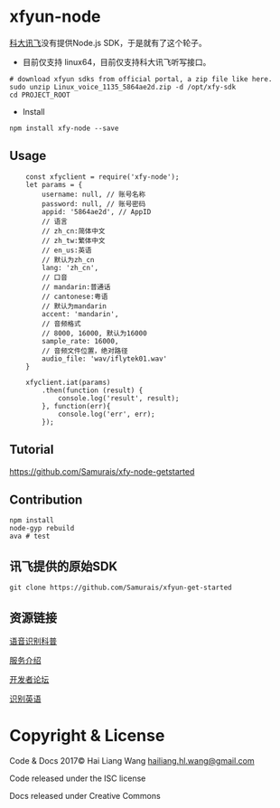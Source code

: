 # xfyun-node
[科大讯飞](http://www.xfyun.cn/)没有提供Node.js SDK，于是就有了这个轮子。
* 目前仅支持 linux64，目前仅支持科大讯飞听写接口。

```
# download xfyun sdks from official portal, a zip file like here.
sudo unzip Linux_voice_1135_5864ae2d.zip -d /opt/xfy-sdk
cd PROJECT_ROOT
```

* Install
```
npm install xfy-node --save
```

## Usage
```
    const xfyclient = require('xfy-node');
    let params = {
        username: null, // 账号名称
        password: null, // 账号密码 
        appid: '5864ae2d', // AppID
        // 语言
        // zh_cn:简体中文
        // zh_tw:繁体中文
        // en_us:英语
        // 默认为zh_cn
        lang: 'zh_cn', 
        // 口音
        // mandarin:普通话
        // cantonese:粤语
        // 默认为mandarin
        accent: 'mandarin',
        // 音频格式
        // 8000, 16000, 默认为16000
        sample_rate: 16000,
        // 音频文件位置，绝对路径
        audio_file: 'wav/iflytek01.wav'
    }

    xfyclient.iat(params)
        .then(function (result) {
            console.log('result', result);
        }, function(err){
            console.log('err', err);
        });
```

## Tutorial
https://github.com/Samurais/xfy-node-getstarted

## Contribution
```
npm install
node-gyp rebuild
ava # test
```

## 讯飞提供的原始SDK
```
git clone https://github.com/Samurais/xfyun-get-started
```

## 资源链接
[语音识别科普](http://bbs.xfyun.cn/forum.php?mod=viewthread&tid=6911)

[服务介绍](http://www.xfyun.cn/doccenter/asr)

[开发者论坛](http://bbs.xfyun.cn/portal.php)

[识别英语](http://bbs.xfyun.cn/forum.php?mod=viewthread&tid=22602&extra=page%3D1)

# Copyright & License

Code & Docs 2017© Hai Liang Wang hailiang.hl.wang@gmail.com

Code released under the ISC license

Docs released under Creative Commons